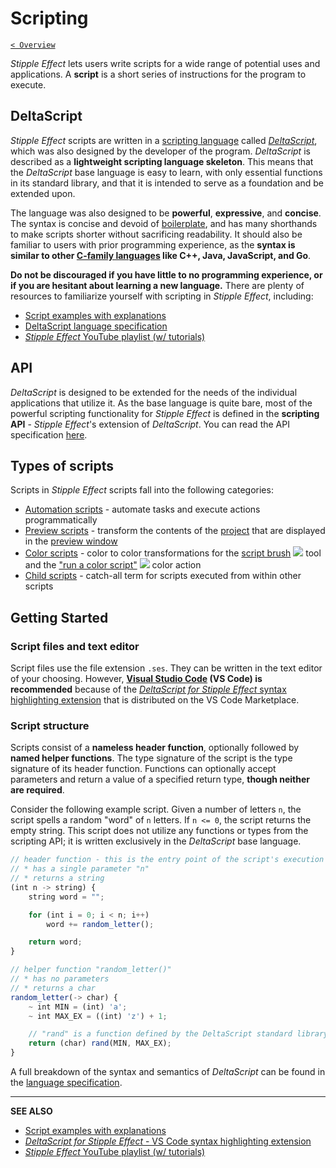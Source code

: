 # Scripting

[`< Overview`](./README.md)

*Stipple Effect* lets users write scripts for a wide range of potential uses and applications. A **script** is a short series of instructions for the program to execute.

## DeltaScript

*Stipple Effect* scripts are written in a [scripting language](https://en.wikipedia.org/wiki/Scripting_language) called [*DeltaScript*](https://github.com/jbunke/deltascript), which was also designed by the developer of the program. *DeltaScript* is described as a **lightweight scripting language skeleton**. This means that the *DeltaScript* base language is easy to learn, with only essential functions in its standard library, and that it is intended to serve as a foundation and be extended upon. <!-- TODO - standard library link -->

The language was also designed to be **powerful**, **expressive**, and **concise**. The syntax is concise and devoid of [boilerplate](https://en.wikipedia.org/wiki/Boilerplate_code), and has many shorthands to make scripts shorter without sacrificing readability. It should also be familiar to users with prior programming experience, as the **syntax is similar to other [C-family languages](https://en.wikipedia.org/wiki/List_of_C-family_programming_languages) like C++, Java, JavaScript, and Go**.

**Do not be discouraged if you have little to no programming experience, or if you are hesitant about learning a new language.** There are plenty of resources to familiarize yourself with scripting in _Stipple Effect_, including:

* [Script examples with explanations](https://github.com/jbunke/se-script-examples)
* [DeltaScript language specification](https://github.com/jbunke/deltascript/blob/master/docs/lang-spec.md)
* [*Stipple Effect* YouTube playlist (w/ tutorials)](https://www.youtube.com/playlist?list=PLy71S74rTLnPEwYYtAXvh2er8QBvWIwRL)

## API

*DeltaScript* is designed to be extended for the needs of the individual applications that utilize it. As the base language is quite bare, most of the powerful scripting functionality for *Stipple Effect* is defined in the **scripting API** - *Stipple Effect*'s extension of *DeltaScript*. You can read the API specification [here](../api/).

## Types of scripts

Scripts in *Stipple Effect* scripts fall into the following categories:

* [Automation scripts](./automation-scripts.md) - automate tasks and execute actions programmatically
* [Preview scripts](./preview-scripts.md) - transform the contents of the [project](./project.md) that are displayed in the [preview window](./preview-window.md)
* [Color scripts](./color-scripts.md) - color to color transformations for the [script brush](./script-brush.md) ![](https://raw.githubusercontent.com/jbunke/stipple-effect/master/res/icons/script_brush.png) tool and the ["run a color script"](./color-actions.md#run-a-color-script) ![](https://raw.githubusercontent.com/jbunke/stipple-effect/master/res/icons/color_script.png) color action
* [Child scripts](./child-scripts.md) - catch-all term for scripts executed from within other scripts

## Getting Started

### Script files and text editor

Script files use the file extension `.ses`. They can be written in the text editor of your choosing. However, **[Visual Studio Code](https://code.visualstudio.com/) (VS Code) is recommended** because of the [*DeltaScript for Stipple Effect* syntax highlighting extension](https://marketplace.visualstudio.com/items?itemName=jordanbunke.deltascript-for-stipple-effect) that is distributed on the VS Code Marketplace.

### Script structure

Scripts consist of a **nameless header function**, optionally followed by **named helper functions**. The type signature of the script is the type signature of its header function. Functions can optionally accept parameters and return a value of a specified return type, **though neither are required**.

Consider the following example script. Given a number of letters `n`, the script spells a random "word" of `n` letters. If `n <= 0`, the script returns the empty string. This script does not utilize any functions or types from the scripting API; it is written exclusively in the *DeltaScript* base language.

```js
// header function - this is the entry point of the script's execution
// * has a single parameter "n"
// * returns a string
(int n -> string) {
    string word = "";

    for (int i = 0; i < n; i++)
        word += random_letter();

    return word;
}

// helper function "random_letter()"
// * has no parameters
// * returns a char
random_letter(-> char) {
    ~ int MIN = (int) 'a';
    ~ int MAX_EX = ((int) 'z') + 1;

    // "rand" is a function defined by the DeltaScript standard library
    return (char) rand(MIN, MAX_EX);
}
```

A full breakdown of the syntax and semantics of *DeltaScript* can be found in the [language specification](https://github.com/jbunke/deltascript/blob/master/docs/lang-spec.md).

---

**SEE ALSO**

* [Script examples with explanations](https://github.com/jbunke/se-script-examples)
* [*DeltaScript for Stipple Effect* - VS Code syntax highlighting extension](https://marketplace.visualstudio.com/items?itemName=jordanbunke.deltascript-for-stipple-effect)
* [*Stipple Effect* YouTube playlist (w/ tutorials)](https://www.youtube.com/playlist?list=PLy71S74rTLnPEwYYtAXvh2er8QBvWIwRL)
